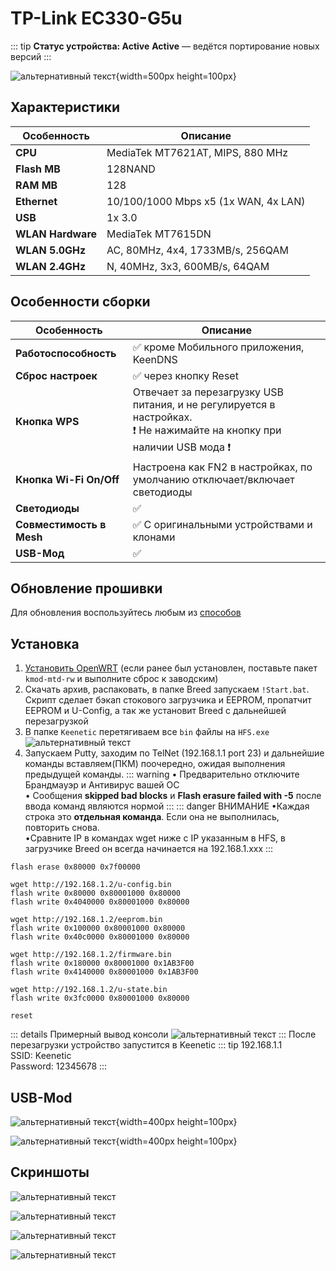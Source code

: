 # TP-Link EC330-G5u <YezBadge type="keenetic" text="4.1.7" url="/assets/files/firmware/TP-Link-EC330.7z" />

::: tip **Статус устройства: Active**
**Active** — ведётся портирование новых версий
:::

![альтернативный текст](/assets/images/wiki/guides/TP-Link-EC330/EC330.png){width=500px height=100px}

## Характеристики

| Особенность       | Описание                             |
|-------------------|--------------------------------------|
| **CPU**           | MediaTek MT7621AT, MIPS, 880 MHz     |
| **Flash MB**      | 128NAND                              |
| **RAM MB**        | 128                                  |
| **Ethernet**      | 10/100/1000 Mbps x5 (1x WAN, 4x LAN) |
| **USB**           | 1x 3.0                               |
| **WLAN Hardware** | MediaTek MT7615DN                    |
| **WLAN 5.0GHz**   | AC, 80MHz, 4x4, 1733MB/s, 256QAM     |
| **WLAN 2.4GHz**   | N, 40MHz, 3x3, 600MB/s, 64QAM        |

## Особенности сборки

| Особенность              | Описание                                                                                                                   |
|--------------------------|----------------------------------------------------------------------------------------------------------------------------|
| **Работоспособность**    | ✅ кроме Мобильного приложения, KeenDNS                                                                                     |
| **Сброс настроек**       | ✅ через кнопку Reset                                                                                                       |
| **Кнопка WPS**           | Отвечает за перезагрузку USB питания, и не регулируется в настройках. <br/>❗ Не нажимайте на кнопку при наличии USB мода ❗ |
| **Кнопка Wi-Fi On/Off**  | Настроена как FN2 в настройках, по умолчанию отключает/включает светодиоды                                                 |
| **Светодиоды**           | ✅                                                                                                                          |
| **Совместимость в Mesh** | ✅ С оригинальными устройствами и клонами                                                                                   |
| **USB-Мод**              | ✅                                                                                                                          |

## Обновление прошивки

Для обновления воспользуйтесь любым из [способов](/wiki/helpful/updateFirmware.md)

## Установка

1. [Установить OpenWRT](https://4pda.to/forum/index.php?showtopic=1030035&st=60#entry121086645) (если ранее был
   установлен, поставьте пакет `kmod-mtd-rw` и выполните сброс к заводским)
2. Скачать архив, распаковать, в папке Breed запускаем `!Start.bat`. Скрипт сделает бэкап стокового загрузчика и EEPROM,
   пропатчит EEPROM и U-Config, а так же установит Breed с дальнейшей перезагрузкой
3. В папке `Keenetic` перетягиваем все `bin` файлы на `HFS.exe`
   ![альтернативный текст](/assets/images/wiki/guides/TP-Link-EC330/openhfs.png)
4. Запускаем Putty, заходим по TelNet (192.168.1.1 port 23) и дальнейшие команды вставляем(ПКМ) поочередно, ожидая
   выполнения предыдущей команды.
   ::: warning
   • Предварительно отключите Брандмауэр и Антивирус вашей ОС
   <br/>• Сообщения **skipped bad blocks** и **Flash erasure failed with -5** после ввода команд являются нормой
   :::
   ::: danger ВНИМАНИЕ
   •Каждая строка это **отдельная команда**. Если она не выполнилась, повторить снова.
   <br/>•Cравните IP в командах wget ниже с IP указанным в HFS, в загрузчике Breed он всегда начинается на
   192.168.1.xxx
   :::

```shell
flash erase 0x80000 0x7f00000

wget http://192.168.1.2/u-config.bin
flash write 0x80000 0x80001000 0x80000
flash write 0x4040000 0x80001000 0x80000

wget http://192.168.1.2/eeprom.bin
flash write 0x100000 0x80001000 0x80000
flash write 0x40c0000 0x80001000 0x80000

wget http://192.168.1.2/firmware.bin
flash write 0x180000 0x80001000 0x1AB3F00
flash write 0x4140000 0x80001000 0x1AB3F00

wget http://192.168.1.2/u-state.bin
flash write 0x3fc0000 0x80001000 0x80000

reset
```

::: details Примерный вывод консоли
![альтернативный текст](/assets/images/wiki/guides/TP-Link-EC330/breedlog.png)
:::
После перезагрузки устройство запустится в Keenetic
::: tip 192.168.1.1<br/>SSID: Keenetic<br/>Password: 12345678
:::

## USB-Mod

![альтернативный текст](/assets/images/wiki/helpful/usb-mod/ec330-1.jpg){width=400px height=100px}

![альтернативный текст](/assets/images/wiki/helpful/usb-mod/ec330-2.jpg){width=400px height=100px}

## Скриншоты

![альтернативный текст](/assets/images/wiki/guides/TP-Link-EC330/system1.png)

![альтернативный текст](/assets/images/wiki/guides/TP-Link-EC330/system2.png)

![альтернативный текст](/assets/images/wiki/guides/TP-Link-EC330/system3.png)

![альтернативный текст](/assets/images/wiki/guides/TP-Link-EC330/system4.png)
